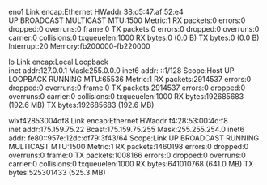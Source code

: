 eno1      Link encap:Ethernet  HWaddr 38:d5:47:af:52:e4  
          UP BROADCAST MULTICAST  MTU:1500  Metric:1
          RX packets:0 errors:0 dropped:0 overruns:0 frame:0
          TX packets:0 errors:0 dropped:0 overruns:0 carrier:0
          collisions:0 txqueuelen:1000 
          RX bytes:0 (0.0 B)  TX bytes:0 (0.0 B)
          Interrupt:20 Memory:fb200000-fb220000 

lo        Link encap:Local Loopback  
          inet addr:127.0.0.1  Mask:255.0.0.0
          inet6 addr: ::1/128 Scope:Host
          UP LOOPBACK RUNNING  MTU:65536  Metric:1
          RX packets:2914537 errors:0 dropped:0 overruns:0 frame:0
          TX packets:2914537 errors:0 dropped:0 overruns:0 carrier:0
          collisions:0 txqueuelen:1000 
          RX bytes:192685683 (192.6 MB)  TX bytes:192685683 (192.6 MB)

wlxf42853004df8 Link encap:Ethernet  HWaddr f4:28:53:00:4d:f8  
          inet addr:175.159.75.22  Bcast:175.159.75.255  Mask:255.255.254.0
          inet6 addr: fe80::957e:12dc:df79:3f43/64 Scope:Link
          UP BROADCAST RUNNING MULTICAST  MTU:1500  Metric:1
          RX packets:1460198 errors:0 dropped:0 overruns:0 frame:0
          TX packets:1008166 errors:0 dropped:0 overruns:0 carrier:0
          collisions:0 txqueuelen:1000 
          RX bytes:641010768 (641.0 MB)  TX bytes:525301433 (525.3 MB)

